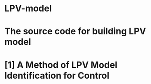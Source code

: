 # LPV-model
# The source code for building LPV model
# [1]  A Method of LPV Model Identification for Control
